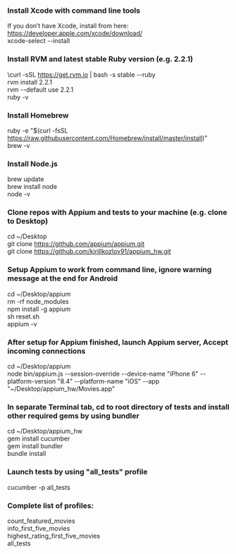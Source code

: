### Install Xcode with command line tools  
If you don’t have Xcode, install from here: https://developer.apple.com/xcode/download/  
xcode-select --install  
  
### Install RVM and latest stable Ruby version (e.g. 2.2.1)  
\curl -sSL https://get.rvm.io | bash -s stable --ruby  
rvm install 2.2.1  
rvm --default use 2.2.1  
ruby -v  
  
### Install Homebrew  
ruby -e "$(curl -fsSL https://raw.githubusercontent.com/Homebrew/install/master/install)"  
brew -v  
  
### Install Node.js  
brew update  
brew install node  
node -v  
  
### Clone repos with Appium and tests to your machine (e.g. clone to Desktop)  
cd ~/Desktop  
git clone https://github.com/appium/appium.git  
git clone https://github.com/kirillkozlov91/appium_hw.git  
  
### Setup Appium to work from command line, ignore warning message at the end for Android  
cd ~/Desktop/appium  
rm -rf node_modules  
npm install -g appium  
sh reset.sh  
appium -v  
  
### After setup for Appium finished, launch Appium server, Accept incoming connections  
cd ~/Desktop/appium  
node bin/appium.js --session-override --device-name "iPhone 6" --platform-version "8.4" --platform-name "iOS" --app "~/Desktop/appium_hw/Movies.app"  
  
### In separate Terminal tab, cd to root directory of tests and install other required gems by using bundler  
  
cd ~/Desktop/appium_hw  
gem install cucumber  
gem install bundler  
bundle install  
  
### Launch tests by using "all_tests" profile  
  
cucumber -p all_tests  
  
### Complete list of profiles:  
  
count_featured_movies  
info_first_five_movies  
highest_rating_first_five_movies  
all_tests  
